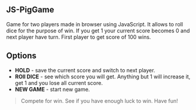## JS-PigGame

Game for two players made in browser using JavaScript. It allows to roll dice for the purpose of win. If you get 1 your current score becomes 0 and next player have turn. First player to get score of 100 wins.

## Options

- **HOLD** - save the current score and switch to next player.
- **ROll DICE** - see which score you will get. Anything but 1 will increase it, get 1 and you lose all current score.
- **NEW GAME** - start new game.

> Compete for win.
> See if you have enough luck to win.
> Have fun!
